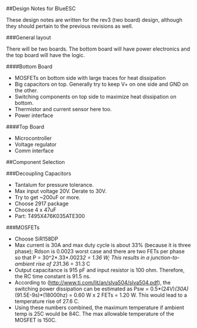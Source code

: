 ##Design Notes for BlueESC

These design notes are written for the rev3 (two board) design, although they should pertain to the previous revisions as well.

###General layout

There will be two boards. The bottom board will have power electronics and the top board will have the logic.

####Bottom Board

* MOSFETs on bottom side with large traces for heat dissipation
* Big capacitors on top. Generally try to keep V+ on one side and GND on the other.
* Switching components on top side to maximize heat dissipation on bottom. 
* Thermistor and current sensor here too.
* Power interface

####Top Board

* Microcontroller
* Voltage regulator
* Comm interface

##Component Selection

###Decoupling Capacitors

* Tantalum for pressure tolerance.
* Max input voltage 20V. Derate to 30V.
* Try to get ~200uF or more.
* Choose 2917 package
* Choose 4 x 47uF
* Part: T495X476K035ATE300

###MOSFETs

* Choose SiR158DP
* Max current is 30A and max duty cycle is about 33% (because it is three phase); Rdson is 0.0023 worst case and there are two FETs per phase so that P = 30^2*.33*.0023*2 = 1.36 W; This results in a junction-to-ambient rise of 23*1.36 = 31.3 C
* Output capacitance is 915 pF and input resistor is 100 ohm. Therefore, the RC time constant is 91.5 ns.
* According to (http://www.ti.com/lit/an/slva504/slva504.pdf), the switching power dissipation can be estimated as Psw = 0.5*(24V)*(30A)*(91.5E-9s)*(18000hz) = 0.60 W x 2 FETs = 1.20 W. This would lead to a temperature rise of 27.6 C.
* Using these numbers combined, the maximum temperature if ambient temp is 25C would be 84C. The max allowable temperature of the MOSFET is 150C.

